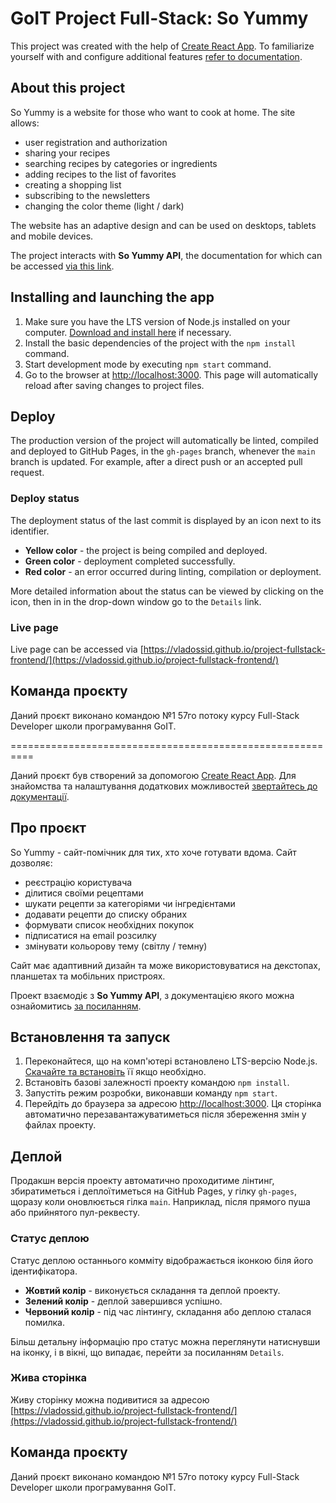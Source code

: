 # GoIT Project Full-Stack: So Yummy

This project was created with the help of
[Create React App](https://github.com/facebook/create-react-app). To familiarize yourself with and configure additional features
[refer to documentation](https://facebook.github.io/create-react-app/docs/getting-started).

## About this project

So Yummy is a website for those who want to cook at home. The site allows:
* user registration and authorization
* sharing your recipes
* searching recipes by categories or ingredients
* adding recipes to the list of favorites
* creating a shopping list
* subscribing to the newsletters
* changing the color theme (light / dark)

The website has an adaptive design and can be used on desktops, tablets and mobile devices.

The project interacts with **So Yummy API**, the documentation for which can be accessed [via this link](https://backend-soyummy.onrender.com/api-docs/).

## Installing and launching the app

1. Make sure you have the LTS version of Node.js installed on your computer.
   [Download and install here](https://nodejs.org/en/) if necessary.
2. Install the basic dependencies of the project with the `npm install` command.
3. Start development mode by executing `npm start` command.
4. Go to the browser at [http://localhost:3000](http://localhost:3000).
   This page will automatically reload after saving changes to project files.

## Deploy

The production version of the project will automatically be linted, compiled and deployed to GitHub Pages, in the `gh-pages` branch, whenever the `main` branch is updated. For example, after a direct push or an accepted pull request. 

### Deploy status

The deployment status of the last commit is displayed by an icon next to its identifier.

- **Yellow color** - the project is being compiled and deployed.
- **Green color** - deployment completed successfully.
- **Red color** - an error occurred during linting, compilation or deployment.

More detailed information about the status can be viewed by clicking on the icon, then in
in the drop-down window go to the `Details` link.

### Live page

Live page can be accessed via [https://vladossid.github.io/project-fullstack-frontend/](https://vladossid.github.io/project-fullstack-frontend/)


## Команда проєкту

Даний проєкт виконано командою №1 57го потоку курсу Full-Stack Developer школи програмування GoIT.

==========================================================

Даний проєкт був створений за допомогою
[Create React App](https://github.com/facebook/create-react-app). Для знайомства та налаштування додаткових можливостей
[звертайтесь до документації](https://facebook.github.io/create-react-app/docs/getting-started).

## Про проєкт

So Yummy - сайт-помічник для тих, хто хоче готувати вдома. Сайт дозволяє:
* реєстрацію користувача
* ділитися своїми рецептами
* шукати рецепти за категоріями чи інгредієнтами
* додавати рецепти до списку обраних
* формувати список необхідних покупок
* підписатися на email розсилку 
* змінувати кольорову тему (світлу / темну)

Сайт має адаптивний дизайн та може використовуватися на декстопах, планшетах та мобільних пристроях. 

Проект взаємодіє з **So Yummy API**, з документацією якого можна ознайомитись [за посиланням](https://backend-soyummy.onrender.com/api-docs/).

## Встановлення та запуск

1. Переконайтеся, що на комп'ютері встановлено LTS-версію Node.js.
   [Скачайте та встановіть](https://nodejs.org/en/) її якщо необхідно.
2. Встановіть базові залежності проекту командою `npm install`.
3. Запустіть режим розробки, виконавши команду `npm start`.
4. Перейдіть до браузера за адресою [http://localhost:3000](http://localhost:3000).
   Ця сторінка автоматично перезавантажуватиметься після збереження змін у
   файлах проекту.

## Деплой

Продакшн версія проекту автоматично проходитиме лінтинг, збиратиметься і деплоїтиметься на GitHub Pages, у гілку `gh-pages`, щоразу коли оновлюється гілка `main`. Наприклад, після прямого пуша або прийнятого пул-реквесту. 

### Статус деплою

Статус деплою останнього комміту відображається іконкою біля його ідентифікатора.

- **Жовтий колір** - виконується складання та деплой проекту.
- **Зелений колір** - деплой завершився успішно.
- **Червоний колір** - під час лінтингу, складання або деплою сталася помилка.

Більш детальну інформацію про статус можна переглянути натиснувши на іконку, і в
вікні, що випадає, перейти за посиланням `Details`.

### Жива сторінка

Живу сторінку можна подивитися за адресою [https://vladossid.github.io/project-fullstack-frontend/](https://vladossid.github.io/project-fullstack-frontend/)


## Команда проєкту

Даний проєкт виконано командою №1 57го потоку курсу Full-Stack Developer школи програмування GoIT.
